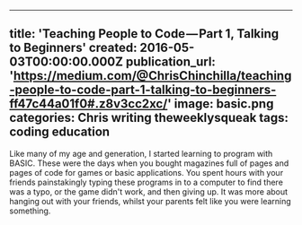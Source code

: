   - --
title: 'Teaching People to Code — Part 1, Talking to Beginners'
created: 2016-05-03T00:00:00.000Z
publication_url: 'https://medium.com/@ChrisChinchilla/teaching-people-to-code-part-1-talking-to-beginners-ff47c44a01f0#.z8v3cc2xc/'
image: basic.png
categories: Chris writing theweeklysqueak
tags: coding education
---

Like many of my age and generation, I started learning to program with BASIC. These were the days when you bought magazines full of pages and pages of code for games or basic applications. You spent hours with your friends painstakingly typing these programs in to a computer to find there was a typo, or the game didn't work, and then giving up. It was more about hanging out with your friends, whilst your parents felt like you were learning something.
